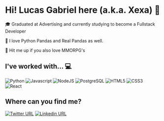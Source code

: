 # Hi! Lucas Gabriel here (a.k.a. Xexa) 👋

🎓 Graduated at Advertising and currently studying to become a Fullstack Developer

🐼 I love Python Pandas and Real Pandas as well.

👹 Hit me up if you also love MMORPG's

## I've worked with... 💻

![Python](https://img.shields.io/badge/Python-v3.7-blue) ![Javascript](https://img.shields.io/static/v1?label=&message=Javascript&color=yellowgreen) ![NodeJS](https://img.shields.io/static/v1?label=&message=NodeJS&color=green) ![PostgreSQL](https://img.shields.io/static/v1?label=&message=PostgreSQL&color=blue) ![HTML5](https://img.shields.io/static/v1?label=&message=HTML5&color=red) ![CSS3](https://img.shields.io/static/v1?label=&message=CSS3&color=yellow) ![React](https://img.shields.io/static/v1?label=&message=React&color=blue) 


## Where can you find me?

[![Twitter URL](https://img.shields.io/twitter/url?color=%231DA1F2&label=follow&logo=twitter&logoColor=%231DA1F2&style=flat-square&url=https%3A%2F%2Ftwitter.com%2Fbuxexalg)](https://twitter.com/buxexalg) [![Linkedin URL](https://img.shields.io/twitter/url?color=%230072b1&label=connect&logo=linkedin&logoColor=%230072b1&style=flat-square&url=https%3A%2F%2Fwww.linkedin.com%2Fin%2Flucas-romano-alc%2F)](https://www.linkedin.com/in/lucas-romano-alc/)
